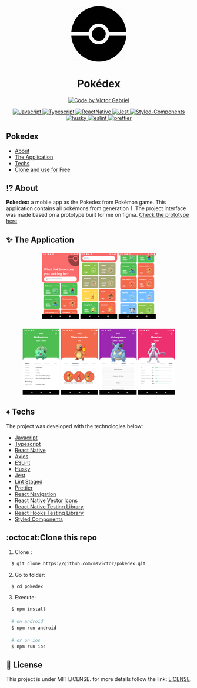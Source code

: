 <h3 align="center">
    <img alt="Logo" title="#logo" height="150px" src="./github/assets/pokeball_dark.png" >
</h3>

<h1 align="center">
    Pokédex
</h1>

<p align="center">
   <a href="https://github.com/msvictor">
    <img alt="Code by Victor Gabriel" src="https://img.shields.io/badge/code%20by-Victor Gabriel-%23E02041">
  </a>
</p>

<p align="center">
  <a href="https://developer.mozilla.org/pt-BR/docs/Web/JavaScript">
    <img alt="Javacript" src="https://img.shields.io/badge/Javacript-%23D1CB36">
  </a>
  <a href="https://www.typescriptlang.org/">
    <img alt="Typescript" src="https://img.shields.io/badge/Typescript-%23007acc">
  </a>
  <a href="https://reactnative.dev/">
    <img alt="ReactNative" src="https://img.shields.io/badge/React Native-%235465D1">
  </a>
  <a href="https://jestjs.io/pt-BR/">
    <img alt="Jest" src="https://img.shields.io/badge/Jest-%2315C213">
  </a>
  <a href="https://styled-components.com/">
    <img alt="Styled-Components" src="https://img.shields.io/badge/Styled Components-%23C871AD">
  </a>
  <a href="https://typicode.github.io/husky/#/">
    <img alt="husky" src="https://img.shields.io/badge/Husky-%23181820">
  </a>
  <a href="https://eslint.org/">
    <img alt="eslint" src="https://img.shields.io/badge/ESLint-%234B32C3">
  </a>
    <a href="https://prettier.io/">
    <img alt="prettier" src="https://img.shields.io/badge/Prettier-%231A2B34">
  </a>
</p>

## Pokedex

- [About](#about)
- [The Application](#application)
- [Techs](#techs)
- [Clone and use for Free](#clone)

<a id="about"></a>

## :interrobang: About

<strong>Pokedex:</strong> a mobile app as the Pokedex from Pokémon game. This application contains all pokémons from generation 1. The project interface was made based on a prototype built for me on figma. [Check the prototype here](https://www.figma.com/file/A9ayw2reKw4xYcKv3LO4uP/Pokedex?node-id=0%3A1)

<a id="application"></a>

## :sparkles: The Application

<h3 align="center">
    <img alt="home" src="github/assets/home.png" width="20%">
    <img alt="outflows" src="github/assets/search.png" width="20%">
    <img alt="entries" src="github/assets/poke_listing.png" width="20%">
</h3>
<h3 align="center">
    <img alt="home" src="github/assets/section_about.png" width="20%">
    <img alt="entries" src="github/assets/section_evolution.png" width="20%">
    <img alt="outflows" src="github/assets/section_moves.png" width="20%">
    <img alt="add" src="github/assets/section_stats.png" width="20%">
</h3>

<a id="techs"></a>

## :diamonds: Techs

The project was developed with the technologies below:

- [Javacript](https://developer.mozilla.org/pt-BR/docs/Web/JavaScript)
- [Typescript](https://www.typescriptlang.org/)
- [React Native](https://expo.io/)
- [Axios](https://axios-http.com/docs/intro)
- [ESLint](https://eslint.org/)
- [Husky](https://typicode.github.io/husky/#/)
- [Jest](https://jestjs.io/pt-BR/)
- [Lint Staged](https://github.com/okonet/lint-staged)
- [Prettier](https://prettier.io/)
- [React Navigation](https://reactnavigation.org/)
- [React Native Vector Icons](https://github.com/oblador/react-native-vector-icons)
- [React Native Testing Library](https://testing-library.com/docs/react-native-testing-library/intro/)
- [React Hooks Testing Library](https://react-hooks-testing-library.com/reference/api)
- [Styled Components](https://styled-components.com/)

<a id="clone"></a>

## :octocat:Clone this repo

1. Clone :

```sh
  $ git clone https://github.com/msvictor/pokedex.git
```

2. Go to folder:

```sh
  $ cd pokedex
```

3. Execute:

```sh
  $ npm install

  # on android
  $ npm run android

  # or on ios
  $ npm run ios
```

## :memo: License

This project is under MIT LICENSE. for more details follow the link: [LICENSE](LICENSE).
